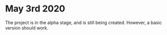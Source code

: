 # May 3rd 2020
The project is in the alpha stage, and is still being created. However, a basic version should work.
